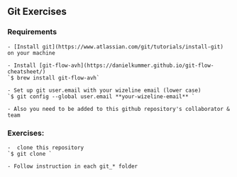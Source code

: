 ## Git Exercises

### Requirements

	- [Install git](https://www.atlassian.com/git/tutorials/install-git) on your machine 

	- Install [git-flow-avh](https://danielkummer.github.io/git-flow-cheatsheet/)
	`$ brew install git-flow-avh`

	- Set up git user.email with your wizeline email (lower case)
	`$ git config --global user.email **your-wizeline-email** `

	- Also you need to be added to this github repository's collaborator & team


### Exercises:
	-  clone this repository
	`$ git clone `

	- Follow instruction in each git_* folder

